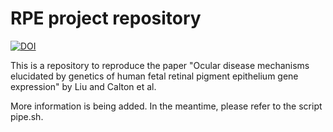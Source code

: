 # RPE project repository

[![DOI](https://zenodo.org/badge/51119068.svg)](https://zenodo.org/badge/latestdoi/51119068)

This is a repository to reproduce the paper "Ocular disease mechanisms elucidated by genetics of human fetal retinal pigment epithelium gene expression" by Liu and Calton et al. 

More information is being added. In the meantime, please refer to the script pipe.sh.
